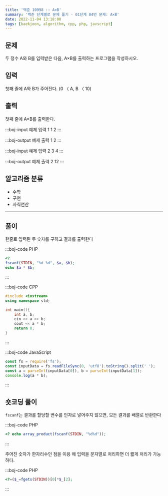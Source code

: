 ```yaml
---
title: '백준 10998 :: A×B'
summary: '백준 단계별로 문제 풀기 - 01단계 04번 문제: A×B'
date: 2022-11-04 13:18:00
tags: [baekjoon, algorithm, cpp, php, javscript]
---
```


## 문제

두 정수 A와 B를 입력받은 다음, A×B를 출력하는 프로그램을 작성하시오.

## 입력

첫째 줄에 A와 B가 주어진다. (0 〈 A, B 〈 10)

## 출력

첫째 줄에 A×B를 출력한다.

:::boj-input 예제 입력 1
1 2
:::

:::boj-output 예제 출력 1
2
:::

:::boj-input 예제 입력 2
3 4
:::

:::boj-output 예제 출력 2
12
:::

## 알고리즘 분류

- 수학
- 구현
- 사칙연산

---

## 풀이

한줄로 입력된 두 숫자를 구하고 결과를 출력한다

:::boj-code PHP

```php
<?
fscanf(STDIN, "%d %d", $a, $b);
echo $a * $b;
```

:::

:::boj-code CPP

```cpp
#include <iostream>
using namespace std;

int main(){
    int a, b;
    cin >> a >> b;
    cout << a * b;
    return 0;
}
```

:::

:::boj-code JavaScript

```JavaScript
const fs = require('fs');
const inputData = fs.readFileSync(0, 'utf8').toString().split(' ');
const a = parseInt(inputData[0]), b = parseInt(inputData[1]);
console.log(a * b);
```

:::

## 숏코딩 풀이

`fscanf`는 결과를 할당할 변수를 인자로 넣어주지 않으면, 모든 결과를 배열로 반환한다

:::boj-code PHP

```php
<? echo array_product(fscanf(STDIN, "%d%d"));
```

:::

주어진 숫자가 한자리수인 점을 이용 해 입력을 문자열로 처리하면 더 짧게 처리가 가능하다.

:::boj-code PHP

```php
<?=($_=fgets(STDIN))[0]*$_[2];
```

:::
